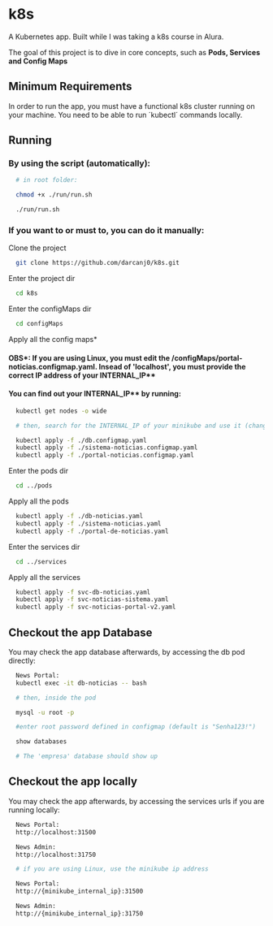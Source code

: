 
# k8s

A Kubernetes app. Built while I was taking a k8s course in Alura.

The goal of this project is to dive in core concepts, such as **Pods, Services and Config Maps**


## Minimum Requirements

In order to run the app, you must have a functional k8s cluster running on your machine. You need to be able to run ´kubectl´ commands locally.


## Running

### By using the script (automatically):

```bash
  # in root folder: 

  chmod +x ./run/run.sh

  ./run/run.sh
```


### If you want to or must to, you can do it manually:

Clone the project

```bash
  git clone https://github.com/darcanj0/k8s.git
```

Enter the project dir

```bash
  cd k8s
```

Enter the configMaps dir

```bash
  cd configMaps
```

Apply all the config maps*

#### OBS*: If you are using Linux, you must edit the /configMaps/portal-noticias.configmap.yaml. Insead of 'localhost', you must provide the correct IP address of your INTERNAL_IP**

#### You can find out your INTERNAL_IP** by running:

```bash
  kubectl get nodes -o wide

  # then, search for the INTERNAL_IP of your minikube and use it (change 'localhost' for your INTERNAL_IP value)
```

```bash
  kubectl apply -f ./db.configmap.yaml
  kubectl apply -f ./sistema-noticias.configmap.yaml
  kubectl apply -f ./portal-noticias.configmap.yaml
```

Enter the pods dir

```bash
  cd ../pods
```

Apply all the pods

```bash
  kubectl apply -f ./db-noticias.yaml
  kubectl apply -f ./sistema-noticias.yaml
  kubectl apply -f ./portal-de-noticias.yaml
```

Enter the services dir

```bash
  cd ../services
```

Apply all the services

```bash
  kubectl apply -f svc-db-noticias.yaml
  kubectl apply -f svc-noticias-sistema.yaml
  kubectl apply -f svc-noticias-portal-v2.yaml
```


## Checkout the app Database

You may check the app database afterwards, by accessing the db pod directly:

```bash
  News Portal: 
  kubectl exec -it db-noticias -- bash

  # then, inside the pod

  mysql -u root -p

  #enter root password defined in configmap (default is "Senha123!")

  show databases

  # The 'empresa' database should show up
```

## Checkout the app locally

You may check the app afterwards, by accessing the services urls if you are running locally:

```bash
  News Portal: 
  http://localhost:31500

  News Admin:
  http://localhost:31750

  # if you are using Linux, use the minikube ip address

  News Portal:
  http://{minikube_internal_ip}:31500

  News Admin:
  http://{minikube_internal_ip}:31750
```

